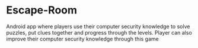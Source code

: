 # Escape-Room
Android app where players use their computer security knowledge to solve puzzles, put clues together and progress through the levels.
Player can also improve their computer security knowledge through this game
